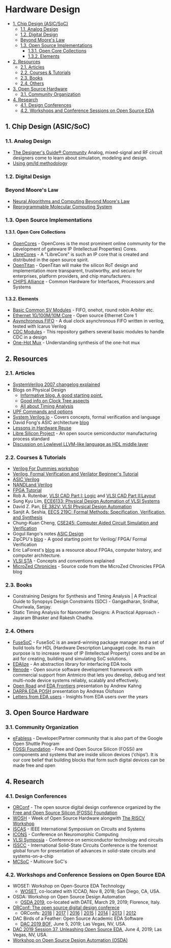 <!-- no toc -->

# Hardware Design

- [1. Chip Design \(ASIC/SoC\)](#1-chip-design-asicsoc)
  - [1.1. Analog Design](#11-analog-design)
  - [1.2. Digital Design](#12-digital-design)
  - [Beyond Moore's Law](#beyond-moores-law)
  - [1.3. Open Source Implementations](#13-open-source-implementations)
    - [1.3.1. Open Core Collections](#131-open-core-collections)
    - [1.3.2. Elements](#132-elements)
- [2. Resources](#2-resources)
  - [2.1. Articles](#21-articles)
  - [2.2. Courses & Tutorials](#22-courses--tutorials)
  - [2.3. Books](#23-books)
  - [2.4. Others](#24-others)
- [3. Open Source Hardware](#3-open-source-hardware)
  - [3.1. Community Organization](#31-community-organization)
- [4. Research](#4-research)
  - [4.1. Design Conferences](#41-design-conferences)
  - [4.2. Workshops and Conference Sessions on Open Source EDA](#42-workshops-and-conference-sessions-on-open-source-eda)

## 1. Chip Design \(ASIC/SoC\)

### 1.1. Analog Design

- [The Designer's Guide® Community](https://designers-guide.org/) Analog, mixed-signal and RF circuit designers come to learn about simulation, modeling and design.
- [Using gm/Id methodology](https://eesurgeon.wordpress.com/2016/07/06/using-the-gmid-methodology-in-analog-circuit-design/)

### 1.2. Digital Design

### Beyond Moore's Law

- [Neural Algorithms and Computing Beyond Moore's Law](https://cacm.acm.org/magazines/2019/4/235577-neural-algorithms-and-computing-beyond-moores-law/fulltext)
- [Reprogrammable Molecular Computing System](https://www.caltech.edu/about/news/computer-scientists-create-reprogrammable-molecular-computing-system)

### 1.3. Open Source Implementations

#### 1.3.1. Open Core Collections

- [OpenCores](https://opencores.org/) - OpenCores is the most prominent online community for the development of gateware IP (Intellectual Properties) Cores.
- [LibreCores](https://www.librecores.org/) - A "LibreCore" is such an IP core that is created and distributed in the open source spirit.
- [OpenTitan](https://github.com/lowrisc/opentitan) - OpenTitan will make the silicon RoT design and implementation more transparent, trustworthy, and secure for enterprises, platform providers, and chip manufacturers.
- [CHIPS Alliance](https://github.com/chipsalliance) - Common Hardware for Interfaces, Processors and Systems

#### 1.3.2. Elements

- [Basic Common SV Modules](https://github.com/taichi-ishitani/tbcm) - FIFO, onehot, round robin Arbiter etc.
- [Ethernet 1G/100M/10M Core](https://github.com/lewiz-support/LMAC_CORE1) - Open source Ethernet Core 1
- [Asynchronous FIFO](https://github.com/damofthemoon/async_fifo) - A dual clock asynchronous FIFO written in verilog, tested with Icarus Verilog
- [CDC Modules](https://github.com/damofthemoon/cdc) - This repository gathers several basic modules to handle CDC in a design
- [One-Hot Mux](https://andy-knowles.github.io/one-hot-mux/) - Understanding synthesis of the one-hot mux

## 2. Resources

### 2.1. Articles

- [SystemVerilog 2007 changelog explained](http://www.verilab.com/blog/2018/02/ieee-std1800-2017-for-systemverilog-what-changed/)
- Blogs on Physical Design
  - [Informative blog. A good starting point.](https://gogul.dev/hardware/physical-design)
  - [Good info on Clock Tree aspects](http://88physicaldesign.blogspot.com/)
  - [All about Timing Analysis](http://www.vlsi-expert.com/p/static-timing-analysis.html?m=1)
- [UPF Commands and options](https://semiengineering.com/empowering-upf-commands-with-effective-elements-lists/)
- [System Verilog.io](https://www.systemverilog.io/) - Covers concepts, formal verification and language
- David Fong's ASIC architecture [blog](https://daffy1108.wordpress.com/)
- [Lessons in Hardware Reuse](https://zipcpu.com/blog/2020/01/13/reuse.html)
- [Libre Silicon Project](https://libresilicon.com/) - An open source semiconductor manufacturing process standard
- [Discussion on Lowlevel LLVM-like language as HDL middle layer](https://github.com/SymbiFlow/ideas/issues/19)

### 2.2. Courses & Tutorials

- [Verilog For Dummies workshop](https://github.com/chipforge/Verilog-for-Dummies)
- [Verilog, Formal Verification and Verilator Beginner's Tutorial](http://zipcpu.com/tutorial/#training)
- [ASIC Verilog](http://asic-world.com/verilog/veritut.html)
- [NANDLand Verilog](https://www.nandland.com/verilog/tutorials/tutorial-introduction-to-verilog-for-beginners.html)
- [FPGA Tutorial](https://www.fpga4fun.com/)
- Rob A. Rutenbar, [VLSI CAD Part I: Logic](https://www.coursera.org/learn/vlsi-cad-logic) and [VLSI CAD Part II:Layout](https://www.coursera.org/learn/vlsi-cad-layout)
- Sung Kyu Lim, [ECE6133: Physical Design Automation of VLSI Systems](http://limsk.ece.gatech.edu/course/ece6133/)
- David Z. Pan, [EE 382V: VLSI Physical Design Automation](http://users.ece.utexas.edu/~dpan/EE382V_PDA/)
- Sanjit A. Seshia, [EECS 219C: Formal Methods: Specification, Verification, and Synthesis](https:/people.eecs.berkeley.edu/~sseshia/219c/)
- Chung-Kuan Cheng, [CSE245: Computer Aided Circuit Simulation and Verification](https://cseweb.ucsd.edu/classes/wi15cse245-a/)
- Gogul Ilango's notes [ASIC Design](https://gogul09.github.io/asic-design)
- ZipCPU's [blog](http://zipcpu.com/) - A good starting point for Verilog/ FPGA/ Formal Verification
- Eric LaForest's [blog](http://fpgacpu.ca/) as a resource about FPGAs, computer history, and computer architecture.
- [VLSI STA](http://www.vlsi-expert.com/p/static-timing-analysis.html) - Concepts and conventions explained
- [MicroZed Chronicles](https://github.com/ATaylorCEngFIET/MicroZed-Chronicles) - Source code from the MicroZed Chronicles FPGA blog

### 2.3. Books

- Constraining Designs for Synthesis and Timing Analysis \| A Practical Guide to Synopsys Design Constraints \(SDC\) - Gangadharan, Sridhar, Churiwala, Sanjay.
- Static Timing Analysis for Nanometer Designs: A Practical Approach - Jayaram Bhasker and Rakesh Chadha.

### 2.4. Others

- [FuseSoC](https://github.com/olofk/fusesoc) - FuseSoC is an award-winning package manager and a set of build tools for HDL (Hardware Description Language) code. Its main purpose is to increase reuse of IP (Intellectual Property) cores and be an aid for creating, building and simulating SoC solutions.
- [EDAlize](https://github.com/olofk/edalize) - An abstraction library for interfacing EDA tools
- [Renode](https://renode.io/) - Open source software development framework with commercial support from Antmicro that lets you develop, debug and test multi-node device systems reliably, scalably and effectively.
- [Open Road](https://vlsicad.ucsd.edu/~abk/BDC-Kahng-200102-OpenROAD-v4a.pptx) and [EDA Frontiers](https://vlsicad.ucsd.edu/~abk/BDC-Kahng-200103-FrontiersEDA-v2.pptx) presentation by Andrew Kahng
- [DARPA EDA POSH](https://www.darpa.mil/attachments/eri_design_proposers_day.pdf) presentation by Andreas Olofsson
- [Letters from EDA users](http://www.deepchip.com/) - Insights from EDA users over the years

## 3. Open Source Hardware

### 3.1. Community Organization

- [eFabless](https://efabless.com/) - Developer/Partner community that is also part of the Google Open Shuttle Program
- [FOSSi Foundation](https://fossi-foundation.org/) - Free and Open Source Silicon (FOSSi) are components and systems that are inside silicon devices (‘chips’). It is our core belief that building blocks that form such digital devices can be made free and open

## 4. Research

### 4.1. Design Conferences

- [ORConf](https://orconf.org/) - The open source digital design conference organized by the [Free and Open Source Silicon (FOSSi) Foundation](https://fossi-foundation.org/)
- [WOSH](https://fossi-foundation.org/wosh/) - Week of Open Source Hardware alongwith [The RISCV Workshop](https://tmt.knect365.com/risc-v-workshop-zurich/)
- [ISCAS](https://iscas2020.org/) - IEEE International Symposium on Circuits and Systems
- [ICONS](https://ornlcda.github.io/icons2019/) - Conference on Neuromorphic Computing
- [VLSI Symposia](https://vlsisymposium.org/) - Conference on semiconductor technology and circuits
- [ISSCC](http://isscc.org/) -  International Solid-State Circuits Conference is the foremost global forum for presentation of advances in solid-state circuits and systems-on-a-chip
- [MCSoC](http://mcsoc-forum.org/m2019/ieee-mcsoc-2019-presentation-slides/) - Multicore SoC's

### 4.2. Workshops and Conference Sessions on Open Source EDA

- WOSET: Workshop on Open-Source EDA Technology
  - [WOSET](https://woset-workshop.github.io/), co-located with ICCAD, Nov 8, 2018; San Diego, CA, USA.
- OSDA: Workshop on Open Source Design Automation
  - [OSDA 2019](https://osda.gitlab.io/), co-located with DATE, March 29, 2019; Florence, Italy.
- [ORConf: The open source digital design conferece](https://orconf.org/)
  - ORConfs: [2018](https://orconf.org/2018/) \| [2017](https://orconf.org/2017/) \| [2016](https://orconf.org/2016/) \| [2015](https://orconf.org/2015/) \| [2014](https://orconf.org/2014/) \| [2013](https://orconf.org/2013/) \| [2012](https://orconf.org/2012/)
- DAC Birds of a Feather: Open Source Academic EDA Software
  - [DAC 2019 BOF](https://github.com/The-OpenROAD-Project/Birds-of-a-Feather-Open-Source-Academic-EDA-Software/wiki/DAC-2019-Birds-of-a-Feather:-Open-Source-Academic-EDA-Software), June 5, 2019; Las Vegas, NV, USA.
- [DAC 2019 Session 37, Unleashing Open Source EDA](http://www2.dac.com/events/eventdetails.aspx?id=267-37), June 4, 2019; Las Vegas, NV, USA.
- [Workshop on Open Source Design Automation \(OSDA\)](https://osda.gitlab.io/)